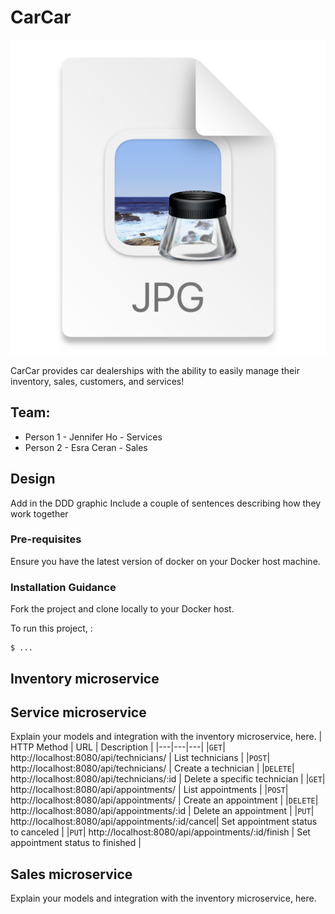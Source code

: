 # CarCar
![CarCar picture](2023-04-26-16-20-15.png)


CarCar provides car dealerships with the ability to easily manage their inventory, sales, customers, and services!

## Team:

* Person 1 - Jennifer Ho - Services
* Person 2 - Esra Ceran - Sales

## Design
Add in the DDD graphic
Include a couple of sentences describing how they work together
### Pre-requisites
Ensure you have the latest version of docker on your Docker host machine.
### Installation Guidance
Fork the project and clone locally to your Docker host.

To run this project, :

```
$ ...
```


## Inventory microservice

## Service microservice

Explain your models and integration with the inventory
microservice, here.
| HTTP Method | URL | Description |
|---|---|---|
|`GET`| http://localhost:8080/api/technicians/ | List technicians |
|`POST`| http://localhost:8080/api/technicians/ | Create a technician |
|`DELETE`| http://localhost:8080/api/technicians/:id | Delete a specific technician |
|`GET`| http://localhost:8080/api/appointments/ | List appointments |
|`POST`| http://localhost:8080/api/appointments/ | Create an appointment |
|`DELETE`| http://localhost:8080/api/appointments/:id | Delete an appointment |
|`PUT`| http://localhost:8080/api/appointments/:id/cancel| Set appointment status to canceled |
|`PUT`| http://localhost:8080/api/appointments/:id/finish | Set appointment status to finished |

## Sales microservice

Explain your models and integration with the inventory
microservice, here.

